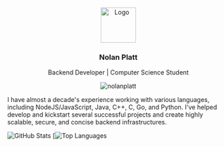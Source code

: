 <br/>
<p align="center">
  <a href="https://github.com/nolanplatt/nolanplatt">
    <img src="https://media-exp1.licdn.com/dms/image/D5603AQEYhv-ukyPepQ/profile-displayphoto-shrink_200_200/0/1635722806927?e=2147483647&v=beta&t=dqUezS5wyxQoTuNeSMep6CQULDxIrH1umQwdzaR_lZU" alt="Logo" width="80" height="80">
  </a>

  <h3 align="center">Nolan Platt</h3>

  <p align="center">
    Backend Developer  | Computer Science Student
  <p align="center"> <img src="https://komarev.com/ghpvc/?username=nolanplatt&label=Profile%20views&color=0e75b6&style=flat" alt="nolanplatt" /> </p>
  </p>
</p>

I have almost a decade's experience working with various languages, including NodeJS/JavaScript, Java, C++, C, Go, and Python. I've helped develop and kickstart several successful projects and create highly scalable, secure, and concise backend infrastructures. 


![GitHub Stats](https://github-readme-stats.vercel.app/api?username=nolanplatt&count_private=true&show_icons=true&theme=radical&include_all_commits=true)
[![Top Languages](https://github-readme-stats.vercel.app/api/top-langs/?username=nolanplatt&exclude_repo=BeatTheAI&layout=compact)


